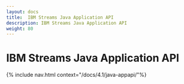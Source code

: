 ```yaml
---
layout: docs
title:  IBM Streams Java Application API
description: IBM Streams Java Application API
weight: 80
---
```


# IBM Streams Java Application API

{% include nav.html context="/docs/4.1/java-appapi/"%}